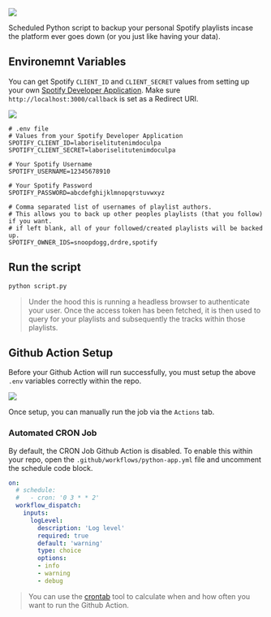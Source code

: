 ![](./docs/banner.jpg)

Scheduled Python script to backup your personal Spotify playlists incase the platform ever goes down (or you just like having your data).

## Environemnt Variables

You can get Spotify `CLIENT_ID` and `CLIENT_SECRET` values from setting up your own [Spotify Developer Application](https://developer.spotify.com/dashboard/applications). Make sure `http://localhost:3000/callback` is set as a Redirect URI.

![](./docs/spotify-developer-app-dashboard.jpg)


```
# .env file
# Values from your Spotify Developer Application
SPOTIFY_CLIENT_ID=laboriselitutenimdoculpa
SPOTIFY_CLIENT_SECRET=laboriselitutenimdoculpa

# Your Spotify Username
SPOTIFY_USERNAME=12345678910

# Your Spotify Password
SPOTIFY_PASSWORD=abcdefghijklmnopqrstuvwxyz

# Comma separated list of usernames of playlist authors.
# This allows you to back up other peoples playlists (that you follow) if you want.
# if left blank, all of your followed/created playlists will be backed up.
SPOTIFY_OWNER_IDS=snoopdogg,drdre,spotify
```

## Run the script

```cmd
python script.py
```

> Under the hood this is running a headless browser to authenticate your user. Once the access token has been fetched, it is then used to query for your playlists and subsequently the tracks within those playlists.

## Github Action Setup

Before your Github Action will run successfully, you must setup the above `.env` variables correctly within the repo.

![](./docs/github-actions-secrets-setup.jpg)

Once setup, you can manually run the job via the `Actions` tab.

### Automated CRON Job

By default, the CRON Job Github Action is disabled. To enable this within your repo, open the `.github/workflows/python-app.yml` file and uncomment the schedule code block.

```yaml
on:
  # schedule:
  #   - cron: '0 3 * * 2'
  workflow_dispatch:
    inputs:
      logLevel:
        description: 'Log level'
        required: true
        default: 'warning' 
        type: choice
        options:
        - info
        - warning
        - debug 
```

> You can use the [crontab](https://crontab.guru/) tool to calculate when and how often you want to run the Github Action.